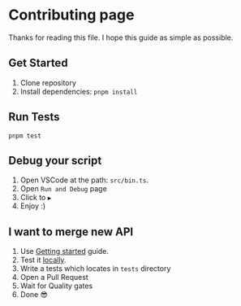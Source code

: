 # Contributing page

Thanks for reading this file. I hope this guide as simple as possible.

## Get Started

1. Clone repository
2. Install dependencies: `pnpm install`

## Run Tests

`pnpm test`

## Debug your script

1. Open VSCode at the path: `src/bin.ts`.
2. Open `Run and Debug` page
3. Click to `▶︎`
4. Enjoy :)

## I want to merge new API

1. Use [Getting started](#get-started) guide.
2. Test it [locally](#debug-your-script).
3. Write a tests which locates in `tests` directory
4. Open a Pull Request
5. Wait for Quality gates
6. Done 😎
